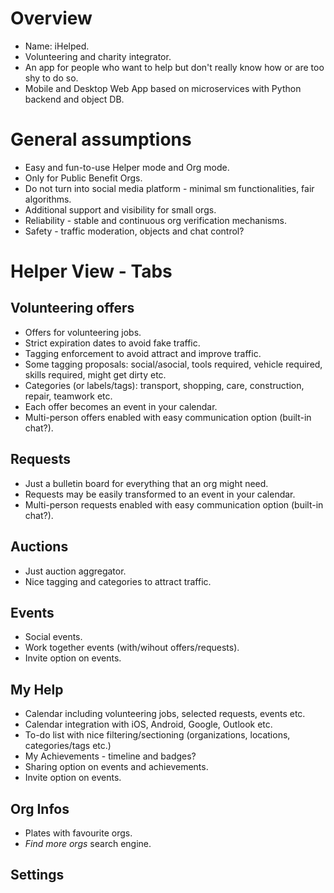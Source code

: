# Overview
* Name: iHelped.
* Volunteering and charity integrator.
* An app for people who want to help but don't really know how or are too shy to do so.
* Mobile and Desktop Web App based on microservices with Python backend and object DB.

# General assumptions
* Easy and fun-to-use Helper mode and Org mode.
* Only for Public Benefit Orgs.
* Do not turn into social media platform - minimal sm functionalities, fair algorithms.
* Additional support and visibility for small orgs.
* Reliability - stable and continuous org verification mechanisms.
* Safety - traffic moderation, objects and chat control?

# Helper View - Tabs
## Volunteering offers
* Offers for volunteering jobs.
* Strict expiration dates to avoid fake traffic.
* Tagging enforcement to avoid attract and improve traffic.
* Some tagging proposals: social/asocial, tools required, vehicle required, skills required, might get dirty etc.
* Categories (or labels/tags): transport, shopping, care, construction, repair, teamwork etc.
* Each offer becomes an event in your calendar.
* Multi-person offers enabled with easy communication option (built-in chat?).
## Requests
* Just a bulletin board for everything that an org might need.
* Requests may be easily transformed to an event in your calendar.
* Multi-person requests enabled with easy communication option (built-in chat?).
## Auctions
* Just auction aggregator.
* Nice tagging and categories to attract traffic.
## Events
* Social events.
* Work together events (with/wihout offers/requests).
* Invite option on events.
## My Help
* Calendar including volunteering jobs, selected requests, events etc.
* Calendar integration with iOS, Android, Google, Outlook etc.
* To-do list with nice filtering/sectioning (organizations, locations, categories/tags etc.)
* My Achievements - timeline and badges?
* Sharing option on events and achievements.
* Invite option on events.
## Org Infos
* Plates with favourite orgs.
* *Find more orgs* search engine.
## Settings
